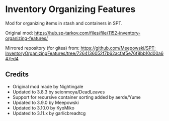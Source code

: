 # Inventory Organizing Features

Mod for organizing items in stash and containers in SPT.

Original mod: https://hub.sp-tarkov.com/files/file/1152-inventory-organizing-features/

Mirrored repository (for gitea) from: https://github.com/Meepowski/SPT-InventoryOrganizingFeatures/tree/7264136052f7b62acfaf5e76f8bb10d00a647ed4

## Credits

- Original mod made by Nightingale
- Updated to 3.8.3 by seionmoya/DeadLeaves
- Support for recursive container sorting added by aerde/Yume
- Updated to 3.9.0 by Meepowski
- Updated to 3.10.0 by KyoMiko
- Updated to 3.11.x by garlicbreadtcg
